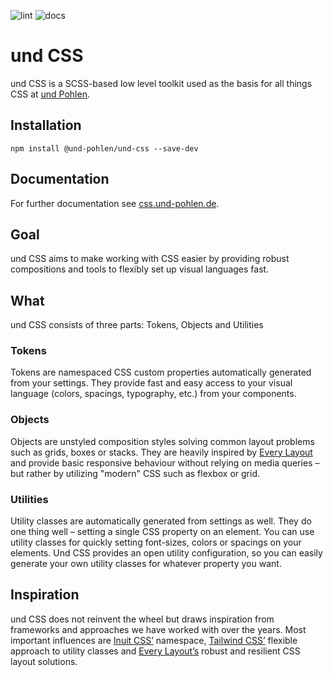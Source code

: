 ![lint](https://github.com/und-pohlen/und-css/actions/workflows/ci.yml/badge.svg?branch=master)
![docs](https://github.com/und-pohlen/und-css/actions/workflows/docs.yml/badge.svg?branch=master)

# und CSS

und CSS is a SCSS-based low level toolkit used as the basis for all things CSS at [und Pohlen](https://und-pohlen.de).

## Installation

```
npm install @und-pohlen/und-css --save-dev
```

## Documentation

For further documentation see [css.und-pohlen.de](https://css.und-pohlen.de).

## Goal

und CSS aims to make working with CSS easier by providing robust compositions and tools to flexibly set up visual languages fast.

## What

und CSS consists of three parts: Tokens, Objects and Utilities

### Tokens

Tokens are namespaced CSS custom properties automatically generated from your settings. They provide fast and easy access to your visual language (colors, spacings, typography, etc.) from your components.

### Objects

Objects are unstyled composition styles solving common layout problems such as grids, boxes or stacks. They are heavily inspired by [Every Layout](https://every-layout.dev/) and provide basic responsive behaviour without relying on media queries – but rather by utilizing "modern" CSS such as flexbox or grid.

### Utilities

Utility classes are automatically generated from settings as well. They do one thing well – setting a single CSS property on an element. You can use utility classes for quickly setting font-sizes, colors or spacings on your elements. Und CSS provides an open utility configuration, so you can easily generate your own utility classes for whatever property you want.

## Inspiration

und CSS does not reinvent the wheel but draws inspiration from frameworks and approaches we have worked with over the years. Most important influences are [Inuit CSS’](https://github.com/inuitcss/inuitcss) namespace, [Tailwind CSS’](https://tailwindcss.com/) flexible approach to utility classes and [Every Layout’s](https://every-layout.dev/) robust and resilient CSS layout solutions.
